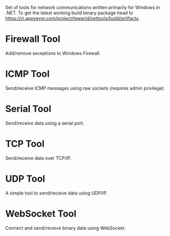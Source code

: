 Set of tools for network communications written primarily for Windows in .NET. To get the latest working build binary package head to https://ci.appveyor.com/project/tewarid/nettools/build/artifacts.

Firewall Tool
=============
Add/remove exceptions to Windows Firewall.

ICMP Tool
=========
Send/receive ICMP messages using raw sockets (requires admin privilege).

Serial Tool
===========
Send/receive data using a serial port.

TCP Tool
========
Send/receive data over TCP/IP.

UDP Tool
========
A simple tool to send/receive data using UDP/IP.

WebSocket Tool
==============
Connect and send/receive binary data using WebSocket.
